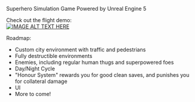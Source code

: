 Superhero Simulation Game Powered by Unreal Engine 5  

Check out the flight demo:  
[![IMAGE ALT TEXT HERE](https://img.youtube.com/vi/S9ytZjzb91A/0.jpg)](https://www.youtube.com/watch?v=S9ytZjzb91A)

Roadmap:
* Custom city environment with traffic and pedestrians
* Fully destructible environments
* Enemies, including regular human thugs and superpowered foes
* Day/Night Cycle
* "Honour System" rewards you for good clean saves, and punishes you for collateral damage
* UI
* More to come!

